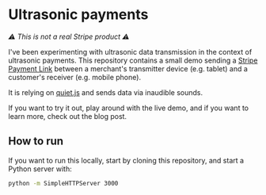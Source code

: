# Ultrasonic payments

_⚠️ This is not a real Stripe product ⚠️_

I've been experimenting with ultrasonic data transmission in the context of ultrasonic payments. This repository contains a small demo sending a [Stripe Payment Link](https://stripe.com/payments/payment-links) between a merchant's transmitter device (e.g. tablet) and a customer's receiver (e.g. mobile phone).

It is relying on [quiet.js](https://github.com/quiet/quiet-js/) and sends data via inaudible sounds.

If you want to try it out, play around with the live demo, and if you want to learn more, check out the blog post.

## How to run

If you want to run this locally, start by cloning this repository, and start a Python server with:

```bash
python -m SimpleHTTPServer 3000
```
